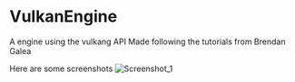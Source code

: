 # VulkanEngine
A engine using the vulkang API
Made following the tutorials from Brendan Galea

Here are some screenshots
![Screenshot_1](https://user-images.githubusercontent.com/96036103/193972922-1b7ec5c4-fd79-466d-968c-f48c920d294e.png)

